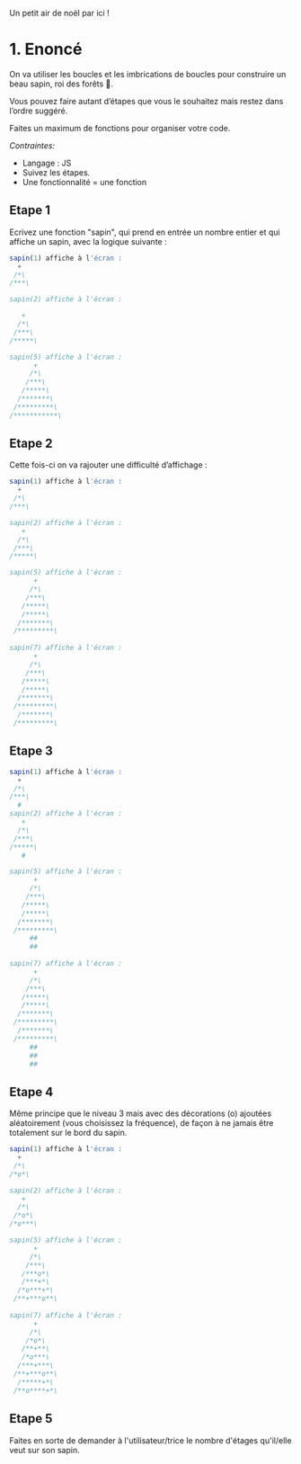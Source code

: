 Un petit air de noël par ici !

# 1. Enoncé

On va utiliser les boucles et les imbrications de boucles pour construire un beau sapin, roi des forêts 🎄.

Vous pouvez faire autant d’étapes que vous le souhaitez mais restez dans l’ordre suggéré.

Faites un maximum de fonctions pour organiser votre code.

*Contraintes:* 

- Langage : JS
- Suivez les étapes.
- Une fonctionnalité = une fonction

## Etape 1

Ecrivez une fonction "sapin", qui prend en entrée un nombre entier et qui affiche un sapin, avec la logique suivante :

```jsx
sapin(1) affiche à l'écran :
  +
 /*\
/***\

sapin(2) affiche à l'écran :

   +
  /*\
 /***\
/*****\

sapin(5) affiche à l'écran :
      + 
     /*\
    /***\
   /*****\
  /*******\
 /*********\
/***********\
```

## Etape 2

Cette fois-ci on va rajouter une difficulté d’affichage :

```jsx
sapin(1) affiche à l'écran :
  +
 /*\
/***\

sapin(2) affiche à l'écran :
   + 
  /*\
 /***\
/*****\

sapin(5) affiche à l'écran :
      + 
     /*\
    /***\
   /*****\
   /*****\
  /*******\
 /*********\
 
sapin(7) affiche à l'écran :
      + 
     /*\
    /***\
   /*****\
   /*****\
  /*******\
 /*********\
  /*******\
 /*********\
```

## Etape 3

```jsx
sapin(1) affiche à l'écran :
  +
 /*\
/***\
  #
sapin(2) affiche à l'écran :
   + 
  /*\
 /***\
/*****\
   #  

sapin(5) affiche à l'écran :
      + 
     /*\
    /***\
   /*****\
   /*****\
  /*******\
 /*********\
     ##
     ##
 
sapin(7) affiche à l'écran :
      + 
     /*\
    /***\
   /*****\
   /*****\
  /*******\
 /*********\
  /*******\
 /*********\
     ##
     ##
     ##
```

## Etape 4

Même principe que le niveau 3 mais avec des décorations (o) ajoutées aléatoirement (vous choisissez la fréquence), de façon à ne jamais être totalement sur le bord du sapin.

```jsx
sapin(1) affiche à l'écran :
  +
 /*\
/*o*\

sapin(2) affiche à l'écran :
   + 
  /*\
 /*o*\
/*o***\  

sapin(5) affiche à l'écran :
      + 
     /*\
    /***\
   /***o*\
   /***+*\
  /*o***+*\
 /**+***o**\
 
sapin(7) affiche à l'écran :
      + 
     /*\
    /*o*\
   /**+**\
   /*o***\
  /***+***\
 /**+***o**\
  /*****+*\
 /**o****+*\
```

## Etape 5

Faites en sorte de demander à l'utilisateur/trice le nombre d'étages qu'il/elle veut sur son sapin.